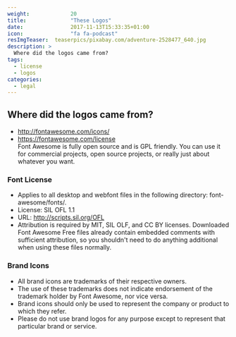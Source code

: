 ```yaml
---
weight:             20
title:              "These Logos"
date:               2017-11-13T15:33:35+01:00
icon:               "fa fa-podcast"
resImgTeaser:  teaserpics/pixabay.com/adventure-2528477_640.jpg
description: >
  Where did the logos came from?
tags:
  - license
  - logos
categories:
  - legal
---
```


## Where did the logos came from?

* http://fontawesome.com/icons/
* https://fontawesome.com/license   
  Font Awesome is fully open source and is GPL friendly. You can use it
for commercial projects, open source projects, or really just about
whatever you want.


### Font License

* Applies to all desktop and webfont files in the following directory: font-awesome/fonts/.
* License: SIL OFL 1.1
* URL: http://scripts.sil.org/OFL
* Attribution is required by MIT, SIL OLF, and CC BY
  licenses. Downloaded Font Awesome Free files already contain embedded
  comments with sufficient attribution, so you shouldn't need to do
  anything additional when using these files normally.


### Brand Icons

* All brand icons are trademarks of their respective owners.
* The use of these trademarks does not indicate endorsement of the trademark holder by Font Awesome, nor vice versa.
* Brand icons should only be used to represent the company or product to which they refer.
* Please do not use brand logos for any purpose except to represent that particular brand or service.

